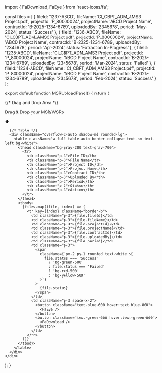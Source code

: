 import { FaDownload, FaEye } from 'react-icons/fa';

const files = [
  {
    fileId: '1237-ABCD',
    fileName: 'CI_CBPT_ADM_AMS3 Project.pdf',
    projectId: 'P_80000024',
    projectName: 'ABCD Project Name',
    contractId: 'B-2025-1234-6789',
    uploadedBy: '2345678',
    period: 'May-2024',
    status: 'Success'
  },
  {
    fileId: '1236-ABCD',
    fileName: 'CI_CBPT_ADM_AMS3 Project.pdf',
    projectId: 'P_80000024',
    projectName: 'ABCD Project Name',
    contractId: 'B-2025-1234-6789',
    uploadedBy: '2345678',
    period: 'Apr-2024',
    status: 'Extraction In-Progress'
  },
  {
    fileId: '1235-ABCD',
    fileName: 'CI_CBPT_ADM_AMS3 Project.pdf',
    projectId: 'P_80000024',
    projectName: 'ABCD Project Name',
    contractId: 'B-2025-1234-6789',
    uploadedBy: '2345678',
    period: 'Mar-2024',
    status: 'Failed'
  },
  {
    fileId: '1234-ABCD',
    fileName: 'CI_CBPT_ADM_AMS3 Project.pdf',
    projectId: 'P_80000024',
    projectName: 'ABCD Project Name',
    contractId: 'B-2025-1234-6789',
    uploadedBy: '2345678',
    period: 'Feb-2024',
    status: 'Success'
  }
];

export default function MSRUploadPanel() {
  return (
    <div className="p-4">
      {/* Drag and Drop Area */}
      <div className="border-2 border-dashed border-gray-400 rounded-md p-6 text-center text-gray-700 bg-gray-100 mb-6">
        <p className="text-xl font-semibold">Drag & Drop your MSR/WSRs</p>
        <div className="text-4xl mt-4">⬆️</div>
      </div>

      {/* Table */}
      <div className="overflow-x-auto shadow-md rounded-lg">
        <table className="w-full table-auto border-collapse text-sm text-left bg-white">
          <thead className="bg-gray-200 text-gray-700">
            <tr>
              <th className="p-3">File ID</th>
              <th className="p-3">File Name</th>
              <th className="p-3">Project ID</th>
              <th className="p-3">Project Name</th>
              <th className="p-3">Contract ID</th>
              <th className="p-3">Uploaded By</th>
              <th className="p-3">Period</th>
              <th className="p-3">Status</th>
              <th className="p-3">Action</th>
            </tr>
          </thead>
          <tbody>
            {files.map((file, index) => (
              <tr key={index} className="border-b">
                <td className="p-3">{file.fileId}</td>
                <td className="p-3">{file.fileName}</td>
                <td className="p-3">{file.projectId}</td>
                <td className="p-3">{file.projectName}</td>
                <td className="p-3">{file.contractId}</td>
                <td className="p-3">{file.uploadedBy}</td>
                <td className="p-3">{file.period}</td>
                <td className="p-3">
                  <span
                    className={`px-2 py-1 rounded text-white ${
                      file.status === 'Success'
                        ? 'bg-green-500'
                        : file.status === 'Failed'
                        ? 'bg-red-500'
                        : 'bg-yellow-500'
                    }`}
                  >
                    {file.status}
                  </span>
                </td>
                <td className="p-3 space-x-2">
                  <button className="text-blue-600 hover:text-blue-800">
                    <FaEye />
                  </button>
                  <button className="text-green-600 hover:text-green-800">
                    <FaDownload />
                  </button>
                </td>
              </tr>
            ))}
          </tbody>
        </table>
      </div>
    </div>
  );
}
